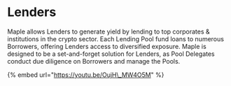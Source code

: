 # Lenders

Maple allows Lenders to generate yield by lending to top corporates & institutions in the crypto sector. Each Lending Pool fund loans to numerous Borrowers, offering Lenders access to diversified exposure. Maple is designed to be a set-and-forget solution for Lenders, as Pool Delegates conduct due diligence on Borrowers and manage the Pools.

{% embed url="https://youtu.be/OujH\_MW4O5M" %}

